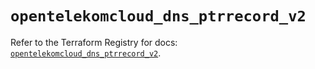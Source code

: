 # `opentelekomcloud_dns_ptrrecord_v2`

Refer to the Terraform Registry for docs: [`opentelekomcloud_dns_ptrrecord_v2`](https://registry.terraform.io/providers/opentelekomcloud/opentelekomcloud/1.36.51/docs/resources/dns_ptrrecord_v2).
